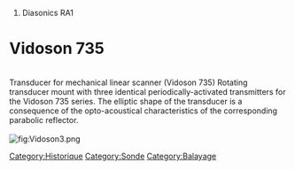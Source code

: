 1.  Diasonics RA1

Vidoson 735
===========

\
Transducer for mechanical linear scanner (Vidoson 735) Rotating
transducer mount with three identical periodically-activated
transmitters for the Vidoson 735 series. The elliptic shape of the
transducer is a consequence of the opto-acoustical characteristics of
the corresponding parabolic reflector.\
\
![](Vidoson3.png "fig:Vidoson3.png")

<Category:Historique> <Category:Sonde> <Category:Balayage>
